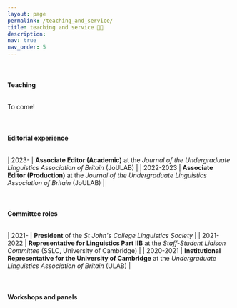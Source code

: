 ```yaml
---
layout: page
permalink: /teaching_and_service/
title: teaching and service 👩‍🏫
description: 
nav: true
nav_order: 5
---
```


<h4 style="margin-top: 3.3rem; margin-bottom: 2rem; font-weight: bold;">Teaching</h4>

To come!

<h4 style="margin-top: 3.3rem; margin-bottom: 2rem; font-weight: bold;">Editorial experience</h4>

<style>
td, th {
   border: none!important;
}
</style>

| 2023- | **Associate Editor (Academic)** at the _Journal of the Undergraduate Linguistics Association of Britain_ (JoULAB) |
| 2022-2023 | **Associate Editor (Production)** at the _Journal of the Undergraduate Linguistics Association of Britain_ (JoULAB) |

<h4 style="margin-top: 3.3rem; margin-bottom: 2rem; font-weight: bold;">Committee roles</h4>

<style>
td, th {
   border: none!important;
}
</style>

| 2021- | **President** of the _St John's College Linguistics Society_ |
| 2021-2022 | **Representative for Linguistics Part IIB** at the _Staff-Student Liaison Committee_ (SSLC, University of Cambridge) |
| 2020-2021 | **Institutional Representative for the University of Cambridge** at the _Undergraduate Linguistics Association of Britain_ (ULAB) |

<h4 style="margin-top: 3.3rem; margin-bottom: 2rem; font-weight: bold;">Workshops and panels</h4>

